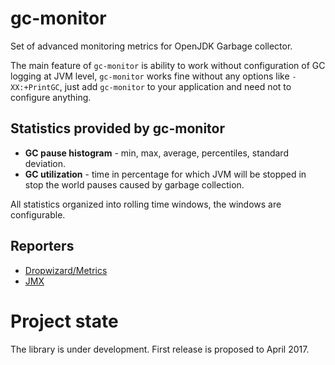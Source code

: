 # gc-monitor
Set of advanced monitoring metrics for OpenJDK Garbage collector.

The main feature of ```gc-monitor``` is ability to work without configuration of GC logging at JVM level, ```gc-monitor``` works fine without any options like ```-XX:+PrintGC```,
just add ```gc-monitor``` to your application and need not to configure anything.


## Statistics provided by gc-monitor
- **GC pause histogram** - min, max, average, percentiles, standard deviation.
- **GC utilization** - time in percentage for which JVM will be stopped in stop the world pauses caused by garbage collection.

All statistics organized into rolling time windows, the windows are configurable.

## Reporters
- [Dropwizard/Metrics](http://metrics.dropwizard.io/3.2.2/)
- [JMX](http://www.oracle.com/technetwork/articles/java/javamanagement-140525.html)

# Project state
The library is under development. First release is proposed to April 2017.